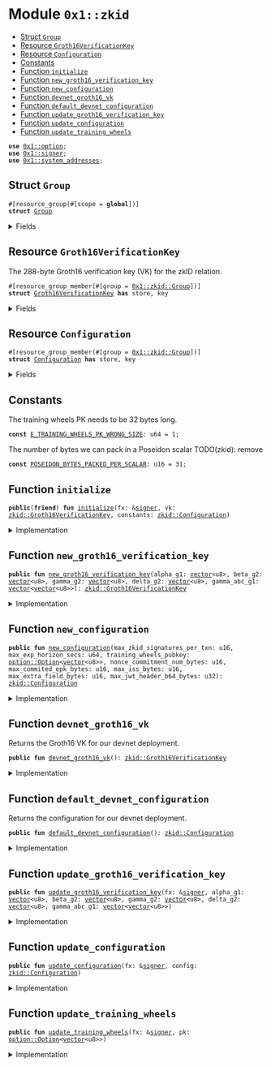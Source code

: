 
<a id="0x1_zkid"></a>

# Module `0x1::zkid`



-  [Struct `Group`](#0x1_zkid_Group)
-  [Resource `Groth16VerificationKey`](#0x1_zkid_Groth16VerificationKey)
-  [Resource `Configuration`](#0x1_zkid_Configuration)
-  [Constants](#@Constants_0)
-  [Function `initialize`](#0x1_zkid_initialize)
-  [Function `new_groth16_verification_key`](#0x1_zkid_new_groth16_verification_key)
-  [Function `new_configuration`](#0x1_zkid_new_configuration)
-  [Function `devnet_groth16_vk`](#0x1_zkid_devnet_groth16_vk)
-  [Function `default_devnet_configuration`](#0x1_zkid_default_devnet_configuration)
-  [Function `update_groth16_verification_key`](#0x1_zkid_update_groth16_verification_key)
-  [Function `update_configuration`](#0x1_zkid_update_configuration)
-  [Function `update_training_wheels`](#0x1_zkid_update_training_wheels)


<pre><code><b>use</b> <a href="../../aptos-stdlib/../move-stdlib/doc/option.md#0x1_option">0x1::option</a>;
<b>use</b> <a href="../../aptos-stdlib/../move-stdlib/doc/signer.md#0x1_signer">0x1::signer</a>;
<b>use</b> <a href="system_addresses.md#0x1_system_addresses">0x1::system_addresses</a>;
</code></pre>



<a id="0x1_zkid_Group"></a>

## Struct `Group`



<pre><code>#[resource_group(#[scope = <b>global</b>])]
<b>struct</b> <a href="zkid.md#0x1_zkid_Group">Group</a>
</code></pre>



<details>
<summary>Fields</summary>


<dl>
<dt>
<code>dummy_field: bool</code>
</dt>
<dd>

</dd>
</dl>


</details>

<a id="0x1_zkid_Groth16VerificationKey"></a>

## Resource `Groth16VerificationKey`

The 288-byte Groth16 verification key (VK) for the zkID relation.


<pre><code>#[resource_group_member(#[group = <a href="zkid.md#0x1_zkid_Group">0x1::zkid::Group</a>])]
<b>struct</b> <a href="zkid.md#0x1_zkid_Groth16VerificationKey">Groth16VerificationKey</a> <b>has</b> store, key
</code></pre>



<details>
<summary>Fields</summary>


<dl>
<dt>
<code>alpha_g1: <a href="../../aptos-stdlib/../move-stdlib/doc/vector.md#0x1_vector">vector</a>&lt;u8&gt;</code>
</dt>
<dd>
 32-byte serialization of <code>alpha * G</code>, where <code>G</code> is the generator of <code>G1</code>.
</dd>
<dt>
<code>beta_g2: <a href="../../aptos-stdlib/../move-stdlib/doc/vector.md#0x1_vector">vector</a>&lt;u8&gt;</code>
</dt>
<dd>
 64-byte serialization of <code>alpha * H</code>, where <code>H</code> is the generator of <code>G2</code>.
</dd>
<dt>
<code>gamma_g2: <a href="../../aptos-stdlib/../move-stdlib/doc/vector.md#0x1_vector">vector</a>&lt;u8&gt;</code>
</dt>
<dd>
 64-byte serialization of <code>gamma * H</code>, where <code>H</code> is the generator of <code>G2</code>.
</dd>
<dt>
<code>delta_g2: <a href="../../aptos-stdlib/../move-stdlib/doc/vector.md#0x1_vector">vector</a>&lt;u8&gt;</code>
</dt>
<dd>
 64-byte serialization of <code>delta * H</code>, where <code>H</code> is the generator of <code>G2</code>.
</dd>
<dt>
<code>gamma_abc_g1: <a href="../../aptos-stdlib/../move-stdlib/doc/vector.md#0x1_vector">vector</a>&lt;<a href="../../aptos-stdlib/../move-stdlib/doc/vector.md#0x1_vector">vector</a>&lt;u8&gt;&gt;</code>
</dt>
<dd>
 <code>\<b>forall</b> i \in {0, \ell}, 64-byte serialization of gamma^{-1} * (beta * a_i + alpha * b_i + c_i) * H</code>, where
 <code>H</code> is the generator of <code>G1</code> and <code>\ell</code> is 1 for the zkID relation.
</dd>
</dl>


</details>

<a id="0x1_zkid_Configuration"></a>

## Resource `Configuration`



<pre><code>#[resource_group_member(#[group = <a href="zkid.md#0x1_zkid_Group">0x1::zkid::Group</a>])]
<b>struct</b> <a href="zkid.md#0x1_zkid_Configuration">Configuration</a> <b>has</b> store, key
</code></pre>



<details>
<summary>Fields</summary>


<dl>
<dt>
<code>max_zkid_signatures_per_txn: u16</code>
</dt>
<dd>

</dd>
<dt>
<code>max_exp_horizon_secs: u64</code>
</dt>
<dd>

</dd>
<dt>
<code>training_wheels_pubkey: <a href="../../aptos-stdlib/../move-stdlib/doc/option.md#0x1_option_Option">option::Option</a>&lt;<a href="../../aptos-stdlib/../move-stdlib/doc/vector.md#0x1_vector">vector</a>&lt;u8&gt;&gt;</code>
</dt>
<dd>

</dd>
<dt>
<code>nonce_commitment_num_bytes: u16</code>
</dt>
<dd>

</dd>
<dt>
<code>max_commited_epk_bytes: u16</code>
</dt>
<dd>

</dd>
<dt>
<code>max_iss_bytes: u16</code>
</dt>
<dd>

</dd>
<dt>
<code>max_extra_field_bytes: u16</code>
</dt>
<dd>

</dd>
<dt>
<code>max_jwt_header_b64_bytes: u32</code>
</dt>
<dd>

</dd>
</dl>


</details>

<a id="@Constants_0"></a>

## Constants


<a id="0x1_zkid_E_TRAINING_WHEELS_PK_WRONG_SIZE"></a>

The training wheels PK needs to be 32 bytes long.


<pre><code><b>const</b> <a href="zkid.md#0x1_zkid_E_TRAINING_WHEELS_PK_WRONG_SIZE">E_TRAINING_WHEELS_PK_WRONG_SIZE</a>: u64 = 1;
</code></pre>



<a id="0x1_zkid_POSEIDON_BYTES_PACKED_PER_SCALAR"></a>

The number of bytes we can pack in a Poseidon scalar
TODO(zkid): remove


<pre><code><b>const</b> <a href="zkid.md#0x1_zkid_POSEIDON_BYTES_PACKED_PER_SCALAR">POSEIDON_BYTES_PACKED_PER_SCALAR</a>: u16 = 31;
</code></pre>



<a id="0x1_zkid_initialize"></a>

## Function `initialize`



<pre><code><b>public</b>(<b>friend</b>) <b>fun</b> <a href="zkid.md#0x1_zkid_initialize">initialize</a>(fx: &<a href="../../aptos-stdlib/../move-stdlib/doc/signer.md#0x1_signer">signer</a>, vk: <a href="zkid.md#0x1_zkid_Groth16VerificationKey">zkid::Groth16VerificationKey</a>, constants: <a href="zkid.md#0x1_zkid_Configuration">zkid::Configuration</a>)
</code></pre>



<details>
<summary>Implementation</summary>


<pre><code><b>public</b>(<b>friend</b>) <b>fun</b> <a href="zkid.md#0x1_zkid_initialize">initialize</a>(fx: &<a href="../../aptos-stdlib/../move-stdlib/doc/signer.md#0x1_signer">signer</a>, vk: <a href="zkid.md#0x1_zkid_Groth16VerificationKey">Groth16VerificationKey</a>, constants: <a href="zkid.md#0x1_zkid_Configuration">Configuration</a>) {
    <a href="system_addresses.md#0x1_system_addresses_assert_aptos_framework">system_addresses::assert_aptos_framework</a>(fx);

    <b>move_to</b>(fx, vk);
    <b>move_to</b>(fx, constants);
}
</code></pre>



</details>

<a id="0x1_zkid_new_groth16_verification_key"></a>

## Function `new_groth16_verification_key`



<pre><code><b>public</b> <b>fun</b> <a href="zkid.md#0x1_zkid_new_groth16_verification_key">new_groth16_verification_key</a>(alpha_g1: <a href="../../aptos-stdlib/../move-stdlib/doc/vector.md#0x1_vector">vector</a>&lt;u8&gt;, beta_g2: <a href="../../aptos-stdlib/../move-stdlib/doc/vector.md#0x1_vector">vector</a>&lt;u8&gt;, gamma_g2: <a href="../../aptos-stdlib/../move-stdlib/doc/vector.md#0x1_vector">vector</a>&lt;u8&gt;, delta_g2: <a href="../../aptos-stdlib/../move-stdlib/doc/vector.md#0x1_vector">vector</a>&lt;u8&gt;, gamma_abc_g1: <a href="../../aptos-stdlib/../move-stdlib/doc/vector.md#0x1_vector">vector</a>&lt;<a href="../../aptos-stdlib/../move-stdlib/doc/vector.md#0x1_vector">vector</a>&lt;u8&gt;&gt;): <a href="zkid.md#0x1_zkid_Groth16VerificationKey">zkid::Groth16VerificationKey</a>
</code></pre>



<details>
<summary>Implementation</summary>


<pre><code><b>public</b> <b>fun</b> <a href="zkid.md#0x1_zkid_new_groth16_verification_key">new_groth16_verification_key</a>(alpha_g1: <a href="../../aptos-stdlib/../move-stdlib/doc/vector.md#0x1_vector">vector</a>&lt;u8&gt;, beta_g2: <a href="../../aptos-stdlib/../move-stdlib/doc/vector.md#0x1_vector">vector</a>&lt;u8&gt;, gamma_g2: <a href="../../aptos-stdlib/../move-stdlib/doc/vector.md#0x1_vector">vector</a>&lt;u8&gt;, delta_g2: <a href="../../aptos-stdlib/../move-stdlib/doc/vector.md#0x1_vector">vector</a>&lt;u8&gt;, gamma_abc_g1: <a href="../../aptos-stdlib/../move-stdlib/doc/vector.md#0x1_vector">vector</a>&lt;<a href="../../aptos-stdlib/../move-stdlib/doc/vector.md#0x1_vector">vector</a>&lt;u8&gt;&gt;): <a href="zkid.md#0x1_zkid_Groth16VerificationKey">Groth16VerificationKey</a> {
    <a href="zkid.md#0x1_zkid_Groth16VerificationKey">Groth16VerificationKey</a> {
        alpha_g1,
        beta_g2,
        gamma_g2,
        delta_g2,
        gamma_abc_g1,
    }
}
</code></pre>



</details>

<a id="0x1_zkid_new_configuration"></a>

## Function `new_configuration`



<pre><code><b>public</b> <b>fun</b> <a href="zkid.md#0x1_zkid_new_configuration">new_configuration</a>(max_zkid_signatures_per_txn: u16, max_exp_horizon_secs: u64, training_wheels_pubkey: <a href="../../aptos-stdlib/../move-stdlib/doc/option.md#0x1_option_Option">option::Option</a>&lt;<a href="../../aptos-stdlib/../move-stdlib/doc/vector.md#0x1_vector">vector</a>&lt;u8&gt;&gt;, nonce_commitment_num_bytes: u16, max_commited_epk_bytes: u16, max_iss_bytes: u16, max_extra_field_bytes: u16, max_jwt_header_b64_bytes: u32): <a href="zkid.md#0x1_zkid_Configuration">zkid::Configuration</a>
</code></pre>



<details>
<summary>Implementation</summary>


<pre><code><b>public</b> <b>fun</b> <a href="zkid.md#0x1_zkid_new_configuration">new_configuration</a>(
    max_zkid_signatures_per_txn: u16,
    max_exp_horizon_secs: u64,
    training_wheels_pubkey: Option&lt;<a href="../../aptos-stdlib/../move-stdlib/doc/vector.md#0x1_vector">vector</a>&lt;u8&gt;&gt;,
    nonce_commitment_num_bytes: u16,
    max_commited_epk_bytes: u16,
    max_iss_bytes: u16,
    max_extra_field_bytes: u16,
    max_jwt_header_b64_bytes: u32
): <a href="zkid.md#0x1_zkid_Configuration">Configuration</a> {
    <a href="zkid.md#0x1_zkid_Configuration">Configuration</a> {
        max_zkid_signatures_per_txn,
        max_exp_horizon_secs,
        training_wheels_pubkey,
        nonce_commitment_num_bytes,
        max_commited_epk_bytes,
        max_iss_bytes,
        max_extra_field_bytes,
        max_jwt_header_b64_bytes,
    }
}
</code></pre>



</details>

<a id="0x1_zkid_devnet_groth16_vk"></a>

## Function `devnet_groth16_vk`

Returns the Groth16 VK for our devnet deployment.


<pre><code><b>public</b> <b>fun</b> <a href="zkid.md#0x1_zkid_devnet_groth16_vk">devnet_groth16_vk</a>(): <a href="zkid.md#0x1_zkid_Groth16VerificationKey">zkid::Groth16VerificationKey</a>
</code></pre>



<details>
<summary>Implementation</summary>


<pre><code><b>public</b> <b>fun</b> <a href="zkid.md#0x1_zkid_devnet_groth16_vk">devnet_groth16_vk</a>(): <a href="zkid.md#0x1_zkid_Groth16VerificationKey">Groth16VerificationKey</a> {
    <a href="zkid.md#0x1_zkid_Groth16VerificationKey">Groth16VerificationKey</a> {
        alpha_g1: x"6d1c152d2705e35fe7a07a66eb8a10a7f42f1e38c412fbbc3ac7f9affc25dc24",
        beta_g2: x"e20a834c55ae6e2fcbd66636e09322727f317aff8957dd342afa11f936ef7c02cfdc8c9862849a0442bcaa4e03f45343e8bf261ef4ab58cead2efc17100a3b16",
        gamma_g2: x"edf692d95cbdde46ddda5ef7d422436779445c5e66006a42761e1f12efde0018c212f3aeb785e49712e7a9353349aaf1255dfb31b7bf60723a480d9293938e19",
        delta_g2: x"98c9283068e4bfc51266dcbabffb56bebeb65ece8d9104609026d0d89187961d0c69a4688b23f8a813ee74349785d116aedfcf3f3de15d7c9123b32eba326f23",
        gamma_abc_g1: <a href="../../aptos-stdlib/../move-stdlib/doc/vector.md#0x1_vector">vector</a>[
            x"29f65be8be6b13c84c1b29d219f35b998db14be4f7506fff4a475512ef0d959f",
            x"1ddc291dfd35684b634f03cda96ae18139db1653471921c555b2750cbf49908c",
        ],
    }
}
</code></pre>



</details>

<a id="0x1_zkid_default_devnet_configuration"></a>

## Function `default_devnet_configuration`

Returns the configuration for our devnet deployment.


<pre><code><b>public</b> <b>fun</b> <a href="zkid.md#0x1_zkid_default_devnet_configuration">default_devnet_configuration</a>(): <a href="zkid.md#0x1_zkid_Configuration">zkid::Configuration</a>
</code></pre>



<details>
<summary>Implementation</summary>


<pre><code><b>public</b> <b>fun</b> <a href="zkid.md#0x1_zkid_default_devnet_configuration">default_devnet_configuration</a>(): <a href="zkid.md#0x1_zkid_Configuration">Configuration</a> {
    // TODO(<a href="zkid.md#0x1_zkid">zkid</a>): Put reasonable defaults here.
    <a href="zkid.md#0x1_zkid_Configuration">Configuration</a> {
        max_zkid_signatures_per_txn: 3,
        max_exp_horizon_secs: 100_255_944, // ~1160 days
        training_wheels_pubkey: <a href="../../aptos-stdlib/../move-stdlib/doc/option.md#0x1_option_some">option::some</a>(x"aa"),
        // The commitment is using the Poseidon-BN254 <a href="../../aptos-stdlib/../move-stdlib/doc/hash.md#0x1_hash">hash</a> function, hence the 254-bit (32 byte) size.
        nonce_commitment_num_bytes: 32,
        max_commited_epk_bytes: 3 * <a href="zkid.md#0x1_zkid_POSEIDON_BYTES_PACKED_PER_SCALAR">POSEIDON_BYTES_PACKED_PER_SCALAR</a>,
        max_iss_bytes: 5 * <a href="zkid.md#0x1_zkid_POSEIDON_BYTES_PACKED_PER_SCALAR">POSEIDON_BYTES_PACKED_PER_SCALAR</a>, // TODO(<a href="zkid.md#0x1_zkid">zkid</a>): set <b>to</b> 115,
        max_extra_field_bytes: 5 * <a href="zkid.md#0x1_zkid_POSEIDON_BYTES_PACKED_PER_SCALAR">POSEIDON_BYTES_PACKED_PER_SCALAR</a>, // TODO(<a href="zkid.md#0x1_zkid">zkid</a>): set <b>to</b> 350,
        max_jwt_header_b64_bytes: (8 * <a href="zkid.md#0x1_zkid_POSEIDON_BYTES_PACKED_PER_SCALAR">POSEIDON_BYTES_PACKED_PER_SCALAR</a> <b>as</b> u32) // TODO(<a href="zkid.md#0x1_zkid">zkid</a>): set <b>to</b> 300,
    }
}
</code></pre>



</details>

<a id="0x1_zkid_update_groth16_verification_key"></a>

## Function `update_groth16_verification_key`



<pre><code><b>public</b> <b>fun</b> <a href="zkid.md#0x1_zkid_update_groth16_verification_key">update_groth16_verification_key</a>(fx: &<a href="../../aptos-stdlib/../move-stdlib/doc/signer.md#0x1_signer">signer</a>, alpha_g1: <a href="../../aptos-stdlib/../move-stdlib/doc/vector.md#0x1_vector">vector</a>&lt;u8&gt;, beta_g2: <a href="../../aptos-stdlib/../move-stdlib/doc/vector.md#0x1_vector">vector</a>&lt;u8&gt;, gamma_g2: <a href="../../aptos-stdlib/../move-stdlib/doc/vector.md#0x1_vector">vector</a>&lt;u8&gt;, delta_g2: <a href="../../aptos-stdlib/../move-stdlib/doc/vector.md#0x1_vector">vector</a>&lt;u8&gt;, gamma_abc_g1: <a href="../../aptos-stdlib/../move-stdlib/doc/vector.md#0x1_vector">vector</a>&lt;<a href="../../aptos-stdlib/../move-stdlib/doc/vector.md#0x1_vector">vector</a>&lt;u8&gt;&gt;)
</code></pre>



<details>
<summary>Implementation</summary>


<pre><code><b>public</b> <b>fun</b> <a href="zkid.md#0x1_zkid_update_groth16_verification_key">update_groth16_verification_key</a>(fx: &<a href="../../aptos-stdlib/../move-stdlib/doc/signer.md#0x1_signer">signer</a>,
                                           alpha_g1: <a href="../../aptos-stdlib/../move-stdlib/doc/vector.md#0x1_vector">vector</a>&lt;u8&gt;,
                                           beta_g2: <a href="../../aptos-stdlib/../move-stdlib/doc/vector.md#0x1_vector">vector</a>&lt;u8&gt;,
                                           gamma_g2: <a href="../../aptos-stdlib/../move-stdlib/doc/vector.md#0x1_vector">vector</a>&lt;u8&gt;,
                                           delta_g2: <a href="../../aptos-stdlib/../move-stdlib/doc/vector.md#0x1_vector">vector</a>&lt;u8&gt;,
                                           gamma_abc_g1: <a href="../../aptos-stdlib/../move-stdlib/doc/vector.md#0x1_vector">vector</a>&lt;<a href="../../aptos-stdlib/../move-stdlib/doc/vector.md#0x1_vector">vector</a>&lt;u8&gt;&gt;,
) <b>acquires</b> <a href="zkid.md#0x1_zkid_Groth16VerificationKey">Groth16VerificationKey</a> {
    <a href="system_addresses.md#0x1_system_addresses_assert_aptos_framework">system_addresses::assert_aptos_framework</a>(fx);

    <b>if</b> (<b>exists</b>&lt;<a href="zkid.md#0x1_zkid_Groth16VerificationKey">Groth16VerificationKey</a>&gt;(<a href="../../aptos-stdlib/../move-stdlib/doc/signer.md#0x1_signer_address_of">signer::address_of</a>(fx))) {
        <b>let</b> <a href="zkid.md#0x1_zkid_Groth16VerificationKey">Groth16VerificationKey</a> {
            alpha_g1: _,
            beta_g2: _,
            gamma_g2: _,
            delta_g2: _,
            gamma_abc_g1: _
        } = <b>move_from</b>&lt;<a href="zkid.md#0x1_zkid_Groth16VerificationKey">Groth16VerificationKey</a>&gt;(<a href="../../aptos-stdlib/../move-stdlib/doc/signer.md#0x1_signer_address_of">signer::address_of</a>(fx));
    };

    <b>let</b> vk = <a href="zkid.md#0x1_zkid_new_groth16_verification_key">new_groth16_verification_key</a>(alpha_g1, beta_g2, gamma_g2, delta_g2, gamma_abc_g1);
    <b>move_to</b>(fx, vk);
}
</code></pre>



</details>

<a id="0x1_zkid_update_configuration"></a>

## Function `update_configuration`



<pre><code><b>public</b> <b>fun</b> <a href="zkid.md#0x1_zkid_update_configuration">update_configuration</a>(fx: &<a href="../../aptos-stdlib/../move-stdlib/doc/signer.md#0x1_signer">signer</a>, config: <a href="zkid.md#0x1_zkid_Configuration">zkid::Configuration</a>)
</code></pre>



<details>
<summary>Implementation</summary>


<pre><code><b>public</b> <b>fun</b> <a href="zkid.md#0x1_zkid_update_configuration">update_configuration</a>(fx: &<a href="../../aptos-stdlib/../move-stdlib/doc/signer.md#0x1_signer">signer</a>, config: <a href="zkid.md#0x1_zkid_Configuration">Configuration</a>) <b>acquires</b> <a href="zkid.md#0x1_zkid_Configuration">Configuration</a> {
    <a href="system_addresses.md#0x1_system_addresses_assert_aptos_framework">system_addresses::assert_aptos_framework</a>(fx);

    <b>if</b> (<b>exists</b>&lt;<a href="zkid.md#0x1_zkid_Configuration">Configuration</a>&gt;(<a href="../../aptos-stdlib/../move-stdlib/doc/signer.md#0x1_signer_address_of">signer::address_of</a>(fx))) {
        <b>let</b> <a href="zkid.md#0x1_zkid_Configuration">Configuration</a> {
            max_zkid_signatures_per_txn: _,
            max_exp_horizon_secs: _,
            training_wheels_pubkey: _,
            nonce_commitment_num_bytes: _,
            max_commited_epk_bytes: _,
            max_iss_bytes: _,
            max_extra_field_bytes: _,
            max_jwt_header_b64_bytes: _,
        } = <b>move_from</b>&lt;<a href="zkid.md#0x1_zkid_Configuration">Configuration</a>&gt;(<a href="../../aptos-stdlib/../move-stdlib/doc/signer.md#0x1_signer_address_of">signer::address_of</a>(fx));
    };

    <b>move_to</b>(fx, config);
}
</code></pre>



</details>

<a id="0x1_zkid_update_training_wheels"></a>

## Function `update_training_wheels`



<pre><code><b>public</b> <b>fun</b> <a href="zkid.md#0x1_zkid_update_training_wheels">update_training_wheels</a>(fx: &<a href="../../aptos-stdlib/../move-stdlib/doc/signer.md#0x1_signer">signer</a>, pk: <a href="../../aptos-stdlib/../move-stdlib/doc/option.md#0x1_option_Option">option::Option</a>&lt;<a href="../../aptos-stdlib/../move-stdlib/doc/vector.md#0x1_vector">vector</a>&lt;u8&gt;&gt;)
</code></pre>



<details>
<summary>Implementation</summary>


<pre><code><b>public</b> <b>fun</b> <a href="zkid.md#0x1_zkid_update_training_wheels">update_training_wheels</a>(fx: &<a href="../../aptos-stdlib/../move-stdlib/doc/signer.md#0x1_signer">signer</a>, pk: Option&lt;<a href="../../aptos-stdlib/../move-stdlib/doc/vector.md#0x1_vector">vector</a>&lt;u8&gt;&gt;) <b>acquires</b> <a href="zkid.md#0x1_zkid_Configuration">Configuration</a> {
    <a href="system_addresses.md#0x1_system_addresses_assert_aptos_framework">system_addresses::assert_aptos_framework</a>(fx);
    <b>if</b> (<a href="../../aptos-stdlib/../move-stdlib/doc/option.md#0x1_option_is_some">option::is_some</a>(&pk)) {
        <b>assert</b>!(<a href="../../aptos-stdlib/../move-stdlib/doc/vector.md#0x1_vector_length">vector::length</a>(<a href="../../aptos-stdlib/../move-stdlib/doc/option.md#0x1_option_borrow">option::borrow</a>(&pk)) == 32, <a href="zkid.md#0x1_zkid_E_TRAINING_WHEELS_PK_WRONG_SIZE">E_TRAINING_WHEELS_PK_WRONG_SIZE</a>)
    };

    <b>let</b> config = <b>borrow_global_mut</b>&lt;<a href="zkid.md#0x1_zkid_Configuration">Configuration</a>&gt;(<a href="../../aptos-stdlib/../move-stdlib/doc/signer.md#0x1_signer_address_of">signer::address_of</a>(fx));
    config.training_wheels_pubkey = pk;
}
</code></pre>



</details>


[move-book]: https://aptos.dev/move/book/SUMMARY
